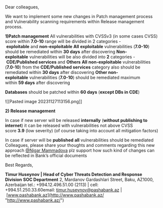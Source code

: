 
Dear colleagues,

We want to implement some new changes in Patch management process and Vulnerability scanning requirements within Release management process.

**1)Patch management**
All vulnerabilities with CVSSv3 (in some cases CVSS) score within **7.0-10** range will be divided in 2 categories - **exploitable** and **non-exploitable** **All** **exploitable** vulnerabilities (**7.0-10**) should be remediated within **30 days** after discovering **Non-exploitable** vulnerabilities will be also divided into **2** categories - **CDE/Published services** and **Others** 
**All** **non-exploitable** vulnerabilities (**7.0-10**) from the **CDE/Published services** category also should be remediated within **30 days** after discovering **Other non-exploitable** vulnerabilities (**7.0-10**) should be remediated maximum within **59 days** after discovering

**Databases** should be patched within **60 days** (**except DBs in CDE**)

![[Pasted image 20231127113156.png]]

**2) Release management**

In case if new server will be released **internally** (**without publishing to internet**) it can be released with vulnerabilities not above CVSS score **3.9** (low severity) (of course taking into account all mitigation factors)

In case if server will be **published** **all** vulnerabilities should be remediated
Colleagues, please share your thoughts and comments regarding this new approach
[@Nigar Mammadova](mailto:nigar.mammadova@pashabank.az "mailto:nigar.mammadova@pashabank.az") plz support how such kind of changes can be reflected in Bank’s official documents


Best Regards,

**Timur Huseynov |** **Head of Cyber Threats Detection and Response Division**
**SOC Department**
2, Mardanov Gardashlari Street, Baku, AZ1000, Azerbaijan
tel.: +994.12.496.51.00 (2113) | cell: +994.51.250.33.60email: [timur.huseynov@pashabank.az](mailto:timur.huseynov@pashabank.az "mailto:timur.huseynov@pashabank.az") | [www.pashabank.az](http://www.pashabank.az/ "http://www.pashabank.az/")